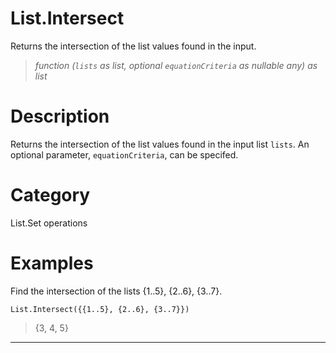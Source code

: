 # List.Intersect
Returns the intersection of the list values found in the input.
> _function (<code>lists</code> as list, optional <code>equationCriteria</code> as nullable any) as list_

# Description 
Returns the intersection of the list values found in the input list <code>lists</code>. An optional parameter, <code>equationCriteria</code>, can be specifed.
# Category 
List.Set operations
# Examples 
Find the intersection of the lists {1..5}, {2..6}, {3..7}.
```
List.Intersect({{1..5}, {2..6}, {3..7}})
```
> {3, 4, 5}
***
